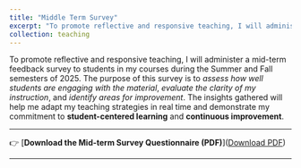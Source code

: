 ```yaml
---
title: "Middle Term Survey"
excerpt: "To promote reflective and responsive teaching, I will administer a mid-term feedback survey to students in my courses during the Summer and Fall semesters of 2025. The purpose of this survey is to assess how well students are **engaging with the material**, **evaluate the clarity of my instruction**, and **identify areas for improvement**. The insights gathered will help me adapt my teaching strategies in real time and demonstrate my commitment to **student-centered learning** and **continuous improvement**. A PDF version of the survey can be downloaded below the picture. <br/><img src='/images/midterm_survey_s.png'><a href='/assets/pdf/Midterm_survey.pdf' target='_blank'>Download PDF</a>"
collection: teaching
---
```


To promote reflective and responsive teaching, I will administer a mid-term feedback survey to students in my courses during the Summer and Fall semesters of 2025. The purpose of this survey is to *assess how well students are engaging with the material*, *evaluate the clarity of my instruction*, and *identify areas for improvement*. The insights gathered will help me adapt my teaching strategies in real time and demonstrate my commitment to **student-centered learning** and **continuous improvement**.

---

👉 [**Download the Mid-term Survey Questionnaire (PDF)**](<a href='/assets/pdf/Midterm_survey.pdf' target='_blank'>Download PDF</a>)

---
